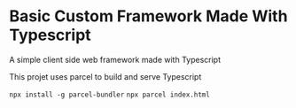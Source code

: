 # Basic Custom Framework Made With Typescript

A simple client side web framework made with Typescript

This projet uses parcel to build and serve Typescript

`npx install -g parcel-bundler`
`npx parcel index.html`
